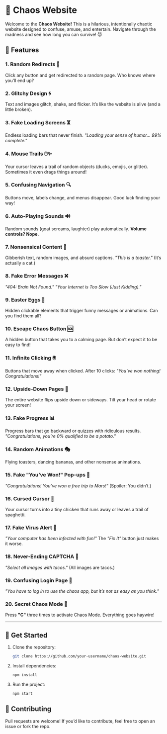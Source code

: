 # 🎉 Chaos Website

Welcome to the **Chaos Website!** This is a hilarious, intentionally chaotic website designed to confuse, amuse, and entertain. Navigate through the madness and see how long you can survive! 😈

## 🚀 Features

### 1. Random Redirects 🔄
Click any button and get redirected to a random page. Who knows where you'll end up?

### 2. Glitchy Design 🌀
Text and images glitch, shake, and flicker. It’s like the website is alive (and a little broken).

### 3. Fake Loading Screens ⏳
Endless loading bars that never finish. _"Loading your sense of humor... 99% complete."_

### 4. Mouse Trails 🖱️✨
Your cursor leaves a trail of random objects (ducks, emojis, or glitter). Sometimes it even drags things around!

### 5. Confusing Navigation 🔍
Buttons move, labels change, and menus disappear. Good luck finding your way!

### 6. Auto-Playing Sounds 🔊
Random sounds (goat screams, laughter) play automatically. **Volume controls? Nope.**

### 7. Nonsensical Content 📝
Gibberish text, random images, and absurd captions. _"This is a toaster."_ (It’s actually a cat.)

### 8. Fake Error Messages ❌
_"404: Brain Not Found."_
_"Your Internet is Too Slow (Just Kidding)."_

### 9. Easter Eggs 🥚
Hidden clickable elements that trigger funny messages or animations. Can you find them all?

### 10. Escape Chaos Button 🆘
A hidden button that takes you to a calming page. But don’t expect it to be easy to find!

### 11. Infinite Clicking 🖲️
Buttons that move away when clicked. After 10 clicks: _"You’ve won nothing! Congratulations!"_

### 12. Upside-Down Pages 🔄
The entire website flips upside down or sideways. Tilt your head or rotate your screen!

### 13. Fake Progress 📊
Progress bars that go backward or quizzes with ridiculous results. _"Congratulations, you’re 0% qualified to be a potato."_

### 14. Random Animations 🎭
Flying toasters, dancing bananas, and other nonsense animations.

### 15. Fake "You’ve Won!" Pop-ups 🎁
_"Congratulations! You’ve won a free trip to Mars!"_ (Spoiler: You didn’t.)

### 16. Cursed Cursor 🐔
Your cursor turns into a tiny chicken that runs away or leaves a trail of spaghetti.

### 17. Fake Virus Alert 🛑
_"Your computer has been infected with fun!"_ The _"Fix It"_ button just makes it worse.

### 18. Never-Ending CAPTCHA 🔢
_"Select all images with tacos."_ (All images are tacos.)

### 19. Confusing Login Page 🔐
_"You have to log in to use the chaos app, but it’s not as easy as you think."_

### 20. Secret Chaos Mode 🤯
Press **"C"** three times to activate Chaos Mode. Everything goes haywire!

---

## 🚀 Get Started
1. Clone the repository:
   ```bash
   git clone https://github.com/your-username/chaos-website.git
   ```
2. Install dependencies:
   ```bash
   npm install
   ```
3. Run the project:
   ```bash
   npm start
   ```

## 🤝 Contributing
Pull requests are welcome! If you’d like to contribute, feel free to open an issue or fork the repo.
